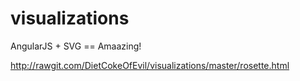 visualizations
==============

AngularJS + SVG == Amaazing!

http://rawgit.com/DietCokeOfEvil/visualizations/master/rosette.html
